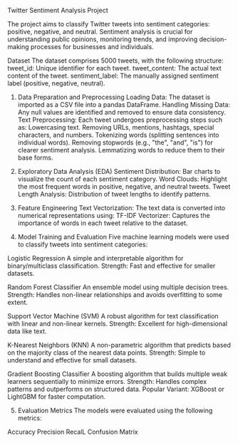 Twitter Sentiment Analysis Project

The project aims to classify Twitter tweets into sentiment categories: positive, negative, and neutral. Sentiment analysis is crucial for understanding public opinions, monitoring trends, and improving decision-making processes for businesses and individuals.

Dataset
The dataset comprises 5000 tweets, with the following structure:
tweet_id: Unique identifier for each tweet.
tweet_content: The actual text content of the tweet.
sentiment_label: The manually assigned sentiment label (positive, negative, neutral).

1. Data Preparation and Preprocessing
Loading Data: The dataset is imported as a CSV file into a pandas DataFrame.
Handling Missing Data: Any null values are identified and removed to ensure data consistency.
Text Preprocessing: Each tweet undergoes preprocessing steps such as:
Lowercasing text.
Removing URLs, mentions, hashtags, special characters, and numbers.
Tokenizing words (splitting sentences into individual words).
Removing stopwords (e.g., "the", "and", "is") for clearer sentiment analysis.
Lemmatizing words to reduce them to their base forms.

2. Exploratory Data Analysis (EDA)
Sentiment Distribution: Bar charts to visualize the count of each sentiment category.
Word Clouds: Highlight the most frequent words in positive, negative, and neutral tweets.
Tweet Length Analysis: Distribution of tweet lengths to identify patterns.

3. Feature Engineering
Text Vectorization: The text data is converted into numerical representations using:
TF-IDF Vectorizer: Captures the importance of words in each tweet relative to the dataset.

4. Model Training and Evaluation
Five machine learning models were used to classify tweets into sentiment categories:

Logistic Regression
A simple and interpretable algorithm for binary/multiclass classification.
Strength: Fast and effective for smaller datasets.

Random Forest Classifier
An ensemble model using multiple decision trees.
Strength: Handles non-linear relationships and avoids overfitting to some extent.

Support Vector Machine (SVM)
A robust algorithm for text classification with linear and non-linear kernels.
Strength: Excellent for high-dimensional data like text.

K-Nearest Neighbors (KNN)
A non-parametric algorithm that predicts based on the majority class of the nearest data points.
Strength: Simple to understand and effective for small datasets.

Gradient Boosting Classifier
A boosting algorithm that builds multiple weak learners sequentially to minimize errors.
Strength: Handles complex patterns and outperforms on structured data.
Popular Variant: XGBoost or LightGBM for faster computation.

5. Evaluation Metrics
The models were evaluated using the following metrics:

Accuracy
Precision
RecalL
Confusion Matrix

